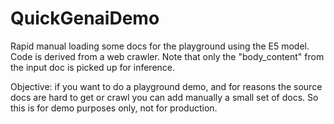 # QuickGenaiDemo
 Rapid manual loading some docs for the playground using the E5 model. Code is derived from a web crawler.
 Note that only the "body_content" from the input doc is picked up for inference. 

 Objective: if you want to do a playground demo, and for reasons the source docs are hard to get or crawl you can add manually a small set of docs. So this is for demo purposes only, not for production.

 
